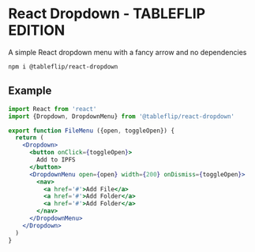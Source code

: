 # React Dropdown - TABLEFLIP EDITION

A simple React dropdown menu with a fancy arrow and no dependencies

```
npm i @tableflip/react-dropdown
```

## Example

```jsx
import React from 'react'
import {Dropdown, DropdownMenu} from '@tableflip/react-dropdown'

export function FileMenu ({open, toggleOpen}) {
  return (
    <Dropdown>
      <button onClick={toggleOpen}>
        Add to IPFS
      </button>
      <DropdownMenu open={open} width={200} onDismiss={toggleOpen}>
        <nav>
          <a href='#'>Add File</a>
          <a href='#'>Add Folder</a>
          <a href='#'>Add Folder</a>
        </nav>
      </DropdownMenu>
    </Dropdown>
  )
}
```
